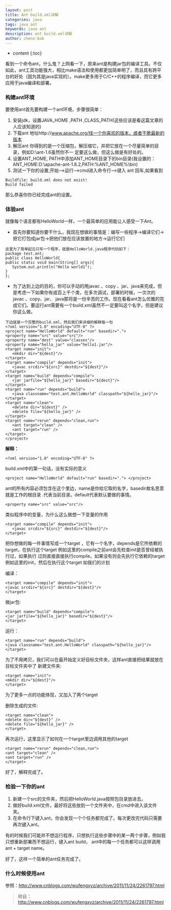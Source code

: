 ```yaml
---
layout: post
title: Ant build.xml详解
categories: java
tags: java ant
keywords: java ant
description: ant build.xml详解
author: chenx-bob
---
```


* content
{:toc}

看到一个命令ant，什么鬼？上网看一下，原来ant是构建jar包的编译工具。不仅如此，ant工具功能强大，相比make语法和使用都更加简单明了，而且具有跨平台的好处（因为其是java实现的）。make更多用于C/C++的程序编译，而它更多应用于java编译和部署。






### 构建ant环境
要使用ant首先要构建一个ant环境，步骤很简单：  

1. 安装jdk，设置JAVA_HOME ,PATH ,CLASS_PATH(这些应该是看这篇文章的人应该知道的)
2. 下载ant 地址http://www.apache.org/找一个你喜欢的版本，或者干脆最新的版本
3. 解压ant 你得到的是一个压缩包，解压缩它，并把它放在一个尽量简单的目录，例如D:\ant-1.6虽然你不一 定要这么做，但这么做是有好处的。
4. 设置ANT_HOME, PATH中添加ANT_HOME目录下的bin目录(我设置的：ANT_HOME:D:\apache-ant-1.8.2,PATH:%ANT_HOME%\bin)
5. 测试一下你的设置,开始-->运行-->cmd进入命令行-->键入 ant 回车,如果看到

```
Buildfile: build.xml does not exist!
Build failed
```
那么恭喜你你已经完成ant的设置。

### 体验ant
就像每个语言都有HelloWorld一样，一个最简单的应用能让人感受一下Ant。

* 首先你要知道你要干什么，我现在想做的事情是：编写一些程序->编译它们->把它打包成jar包->把他们放在应该放置的地方->运行它们

```
这里为了简单起见只写一个程序，就是HelloWorld.java程序代码如下：
package test.ant;
public class HelloWorld{
public static void main(String[] args){
   System.out.println("Hello world1");
}
};
```

* 为了达到上边的目的，你可以手动的用javac 、copy 、jar、java来完成，但是考虑一下如果你有成百上千个类，在多次调试，部署的时候，一次次的javac 、copy、jar、
java那将是一份辛苦的工作。现在看看ant怎么优雅的完成它们。要运行ant需要有一个build.xml虽然不一定要叫这个名字，但是建议你这么做。

```
下边就是一个完整的build.xml，然后我们来详细的解释每一句
<?xml version="1.0" encoding="UTF-8" ?>
<project name="HelloWorld" default="run" basedir=".">
<property name="src" value="src"/>
<property name="dest" value="classes"/>
<property name="hello_jar" value="hello1.jar"/>
<target name="init">
   <mkdir dir="${dest}"/>
</target>
<target name="compile" depends="init">
   <javac srcdir="${src}" destdir="${dest}"/>
</target>
<target name="build" depends="compile">
   <jar jarfile="${hello_jar}" basedir="${dest}"/>
</target>
<target name="run" depends="build">
   <java classname="test.ant.HelloWorld" classpath="${hello_jar}"/>
</target>
<target name="clean">
   <delete dir="${dest}" />
   <delete file="${hello_jar}" />
</target>
<target name="rerun" depends="clean,run">
   <ant target="clean" />
   <ant target="run" />
</target>
</project>
```

**解释：**

`<?xml version="1.0" encoding="UTF-8" ?> `

build.xml中的第一句话，没有实际的意义

`
<project name="HelloWorld" default="run" basedir=".">
</project>
`

ant的所有内容必须包含在这个里边，name是你给它取的名字，basedir故名思意就是工作的根目录 .代表当前目录。default代表默认要做的事情。

`<property name="src" value="src"/>`

类似程序中的变量，为什么这么做想一下变量的作用

```
<target name="compile" depends="init">
   <javac srcdir="${src}" destdir="${dest}"/>
</target>
```
把你想做的每一件事情写成一个target ，它有一个名字，depends是它所依赖的target，在执行这个target 例如这里的compile之前ant会先检查init是否曾经被执行过，如果执行
过则直接直接执行compile，如果没有则会先执行它依赖的target例如这里的init，然后在执行这个target
如我们的计划

编译：

```
<target name="compile" depends="init">
<javac srcdir="${src}" destdir="${dest}"/>
</target>
```

做jar包:

```
<target name="build" depends="compile">
<jar jarfile="${hello_jar}" basedir="${dest}"/>
</target>
```

运行：

```
<target name="run" depends="build">
<java classname="test.ant.HelloWorld" classpath="${hello_jar}"/>
</target>
```

为了不用拷贝，我们可以在最开始定义好目标文件夹，这样ant直接把结果就放在目标文件夹中了
新建文件夹:

```
<target name="init">
<mkdir dir="${dest}"/>
</target>
```

为了更多一点的功能体现，又加入了两个target

删除生成的文件:

```
<target name="clean">
<delete dir="${dest}" />
<delete file="${hello_jar}" />
</target>
```

再次运行，这里显示了如何在一个target里边调用其他的target

```
<target name="rerun" depends="clean,run">
<ant target="clean" />
<ant target="run" />
</target>
```

好了，解释完成了。


### 检验一下你的ant

1. 新建一个src的文件夹，然后把HelloWorld.java按照包目录放进去。
2. 做好build.xml文件，最好将这些放到一个文件夹中，在cmd中进入该文件夹。
3. 在命令行下键入ant，你会发现一个个任务都完成了。每次更改完代码只需要再次键入ant。

有的时候我们可能并不想运行程序，只想执行这些步骤中的某一两个步骤，例如我只想重新部署而不想运行，键入ant build，
ant中的每一个任务都可以这样调用ant + target name。

好了，这样一个简单的ant任务完成了。

### 什么时候使用ant

参照：http://www.cnblogs.com/wufengxyz/archive/2011/11/24/2261797.html





  
  
  

  
> 转自：http://www.cnblogs.com/wufengxyz/archive/2011/11/24/2261797.html
